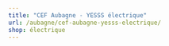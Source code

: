 ```yaml
---
title: "CEF Aubagne - YESSS électrique"
url: /aubagne/cef-aubagne-yesss-electrique/
shop: électrique
---
```

